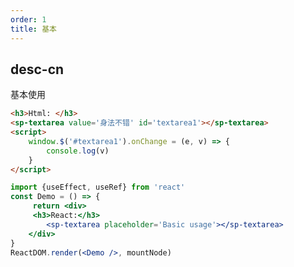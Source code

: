```yaml
---
order: 1
title: 基本
---
```


## desc-cn 
基本使用

```html
<h3>Html: </h3>
<sp-textarea value='身法不错' id='textarea1'></sp-textarea>
<script>
    window.$('#textarea1').onChange = (e, v) => {
        console.log(v)
    }
</script>
```


```jsx
import {useEffect, useRef} from 'react'
const Demo = () => {
     return <div>
     <h3>React:</h3>
        <sp-textarea placeholder='Basic usage'></sp-textarea>
    </div>
}
ReactDOM.render(<Demo />, mountNode)
```



<style>
    .sp-textarea {
        margin-top: 20px
    }
</style>